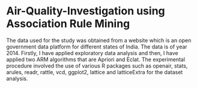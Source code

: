 # Air-Quality-Investigation using Association Rule Mining
The  data used for the study was obtained from a website which is an open government data platform for different states of India. The data is of year 2014. Firstly, I have applied exploratory data analysis and then, I have applied two ARM algorithms that are Apriori and Eclat. The experimental  procedure  involved the use of  various R packages such as openair, stats, arules,  readr,   rattle, vcd, ggplot2, lattice and latticeExtra for the dataset analysis.  
